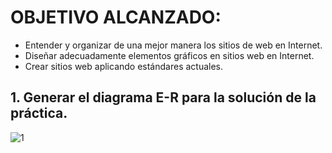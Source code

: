 # OBJETIVO ALCANZADO:
- Entender y organizar de una mejor manera los sitios de web en Internet.
- Diseñar adecuadamente elementos gráficos en sitios web en Internet.
- Crear sitios web aplicando estándares actuales.

## 1.	Generar el diagrama E-R para la solución de la práctica.
![1](https://user-images.githubusercontent.com/56524895/69604416-608ff600-0feb-11ea-9852-c2fbacf1d667.png)
